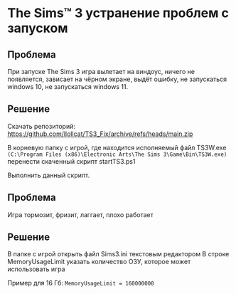# The Sims™ 3 устранение проблем с запуском
## Проблема
При запуске The Sims 3 игра вылетает на виндоус, ничего не появляется, зависает на чёрном экране, выдёт ошибку, не запускаться windows 10, не запускаться windows 11.
## Решение
Скачать репозиторий: https://github.com/llollcat/TS3_Fix/archive/refs/heads/main.zip

В корневую папку с игрой, где находится исполняемый файл TS3W.exe ```(C:\Program Files (x86)\Electronic Arts\The Sims 3\Game\Bin\TS3W.exe)``` перенести скаченный скрипт startTS3.ps1

Выполнить данный скрипт.

## Проблема
Игра тормозит, фризит, лаггает, плохо работает
## Решение
В папке с игрой открыть файл Sims3.ini текстовым редактором
В строке MemoryUsageLimit указать количество ОЗУ, которое может использовать игра

Пример для 16 Гб:
```MemoryUsageLimit = 160000000```
